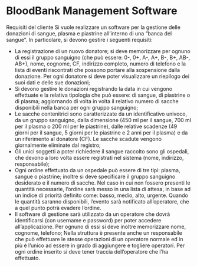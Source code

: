# BloodBank Management Software
Requisiti del cliente
Si vuole realizzare un software per la gestione delle donazioni di sangue, plasma e
piastrine all’interno di una “banca del sangue”.
In particolare, si devono gestire i seguenti requisiti:
- La registrazione di un nuovo donatore; si deve memorizzare per ognuno di essi
il gruppo sanguigno (che può essere: 0-, 0+, A-, A+, B-, B+, AB-, AB+), nome,
cognome, CF, indirizzo completo, numero di telefono e la lista di eventi
riscontrati che possono portare alla sospensione dalla donazione. Per ogni
donatore si deve poter visualizzare un riepilogo dei suoi dati e delle sue
donazioni;
- Si devono gestire le donazioni registrando la data in cui vengono effettuate e la
relativa tipologia che può essere: di sangue, di piastrine o di plasma;
aggiornando di volta in volta il relativo numero di sacche disponibili nella banca
per ogni gruppo sanguigno;
- Le sacche contenitrici sono caratterizzate da un identificativo univoco, da un
gruppo sanguigno, dalla dimensione (450 ml per il sangue, 700 ml per il plasma
o 200 ml per le piastrine), dalle relative scadenze (49 giorni per il sangue, 5
giorni per le piastrine e 2 anni per il plasma) e da un riferimento al donatore
(CF). Le sacche scadute vengono giornalmente eliminate dal registro;
- Gli unici soggetti a poter richiedere il sangue raccolto sono gli ospedali, che
devono a loro volta essere registrati nel sistema (nome, indirizzo, responsabile);
- Ogni ordine effettuato da un ospedale può essere di tre tipi: plasma, sangue o
piastrine; inoltre si deve specificare il gruppo sanguigno desiderato e il numero
di sacche.
Nel caso in cui non fossero presenti le quantità necessarie, l’ordine sarà messo
in una lista di attesa, in base ad un indice di priorità definito come: basso, medio,
alto, urgente. Quando le quantità saranno disponibili, l’evento sarà notificato
all’operatore, che a quel punto potrà evadere l’ordine.
- Il software di gestione sarà utilizzato da un operatore che dovrà identificarsi
(con username e password) per poter accedere all’applicazione. Per ognuno di
essi si deve inoltre memorizzare nome, cognome, telefono; Nella struttura è
presente anche un responsabile che può effettuare le stesse operazioni di un
operatore normale ed in più è l’unico ad essere in grado di aggiungere e togliere
operatori.
Per ogni ordine inserito si deve tener traccia dell’operatore che l’ha effettuato.
